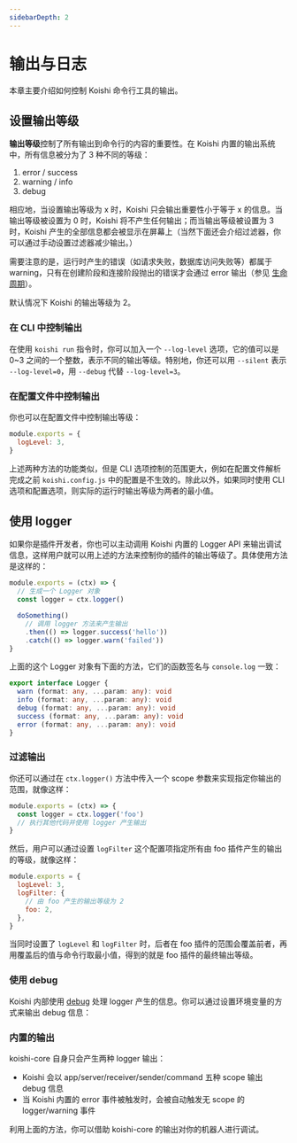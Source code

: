 ```yaml
---
sidebarDepth: 2
---
```


# 输出与日志 <Badge text="1.3.0+"/>

本章主要介绍如何控制 Koishi 命令行工具的输出。

## 设置输出等级

**输出等级**控制了所有输出到命令行的内容的重要性。在 Koishi 内置的输出系统中，所有信息被分为了 3 种不同的等级：

1. error / success
2. warning / info
3. debug

相应地，当设置输出等级为 x 时，Koishi 只会输出重要性小于等于 x 的信息。当输出等级被设置为 0 时，Koishi 将不产生任何输出；而当输出等级被设置为 3 时，Koishi 产生的全部信息都会被显示在屏幕上（当然下面还会介绍过滤器，你可以通过手动设置过滤器减少输出。）

需要注意的是，运行时产生的错误（如请求失败，数据库访问失败等）都属于 warning，只有在创建阶段和连接阶段抛出的错误才会通过 error 输出（参见 [生命周期](./plugin-and-context.md#生命周期)）。

默认情况下 Koishi 的输出等级为 2。

### 在 CLI 中控制输出

在使用 `koishi run` 指令时，你可以加入一个 `--log-level` 选项，它的值可以是 0~3 之间的一个整数，表示不同的输出等级。特别地，你还可以用 `--silent` 表示 `--log-level=0`，用 `--debug` 代替 `--log-level=3`。

### 在配置文件中控制输出

你也可以在配置文件中控制输出等级：

```js koishi.config.js
module.exports = {
  logLevel: 3,
}
```

上述两种方法的功能类似，但是 CLI 选项控制的范围更大，例如在配置文件解析完成之前 `koishi.config.js` 中的配置是不生效的。除此以外，如果同时使用 CLI 选项和配置选项，则实际的运行时输出等级为两者的最小值。

## 使用 logger

如果你是插件开发者，你也可以主动调用 Koishi 内置的 Logger API 来输出调试信息，这样用户就可以用上述的方法来控制你的插件的输出等级了。具体使用方法是这样的：

```js my-plugin.js
module.exports = (ctx) => {
  // 生成一个 Logger 对象
  const logger = ctx.logger()

  doSomething()
    // 调用 logger 方法来产生输出
    .then(() => logger.success('hello'))
    .catch(() => logger.warn('failed'))
}
```

上面的这个 Logger 对象有下面的方法，它们的函数签名与 `console.log` 一致：

```ts
export interface Logger {
  warn (format: any, ...param: any): void
  info (format: any, ...param: any): void
  debug (format: any, ...param: any): void
  success (format: any, ...param: any): void
  error (format: any, ...param: any): void
}
```

### 过滤输出

你还可以通过在 `ctx.logger()` 方法中传入一个 scope 参数来实现指定你输出的范围，就像这样：

```js plugin-foo.js
module.exports = (ctx) => {
  const logger = ctx.logger('foo')
  // 执行其他代码并使用 logger 产生输出
}
```

然后，用户可以通过设置 `logFilter` 这个配置项指定所有由 foo 插件产生的输出的等级，就像这样：

```js koishi.config.js
module.exports = {
  logLevel: 3,
  logFilter: {
    // 由 foo 产生的输出等级为 2
    foo: 2,
  },
}
```

当同时设置了 `logLevel` 和 `logFilter` 时，后者在 foo 插件的范围会覆盖前者，再用覆盖后的值与命令行取最小值，得到的就是 foo 插件的最终输出等级。

### 使用 debug

Koishi 内部使用 [debug](https://github.com/visionmedia/debug) 处理 logger 产生的信息。你可以通过设置环境变量的方式来输出 debug 信息：

<Terminal :content="[
  { content: [{ text: '# 对于 linux 和 macOS', class: 'hint' }] },
  { content: ['DEBUG=koishi:*; ', { text: 'koishi', class: 'input' }, ' start'] },
  { content: [] },
  { content: [{ text: '# 对于 Windows', class: 'hint' }] },
  { content: ['$env:DEBUG=koishi:*; ', { text: 'koishi', class: 'input' }, ' start'] },
  { content: [] },
  { content: [{ text: '# 使用 cross-env', class: 'hint' }] },
  { content: [{ text: 'cross-env', class: 'input' }, ' DEBUG=koishi:*; ', { text: 'koishi', class: 'input' }, ' start'] },
]" static></Terminal>

### 内置的输出

koishi-core 自身只会产生两种 logger 输出：

- Koishi 会以 app/server/receiver/sender/command 五种 scope 输出 debug 信息
- 当 Koishi 内置的 error 事件被触发时，会被自动触发无 scope 的 logger/warning 事件

利用上面的方法，你可以借助 koishi-core 的输出对你的机器人进行调试。
